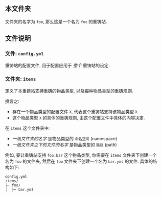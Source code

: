 ## 本文件夹

文件夹的名字为 `foo`, 那么这是一个名为 `foo` 的重铸站.

## 文件说明

### 文件: `config.yml`

重铸站的配置文件, 用于配置应用于 *整个* 重铸站的设定.

### 文件夹: `items`

定义了本重铸站支持重铸的物品类型, 以及每种物品类型的重铸规则.

换言之:

- 存在一个物品类型的配置文件 `X`, 代表这个重铸站支持该物品类型 `X`.
- 这个物品类型 `X` 的具体的重铸规则, 由这个配置文件中具体的内容决定.

在 `items` 这个文件夹中:

- *一级文件夹的名字* 是物品类型的 `命名空间` (namespace)
- *一级文件夹之下的文件的名字* 是物品类型的 `路径` (path)

例如, 要让重铸站支持 `foo:bar` 这个物品类型, 你需要在 `items` 文件夹下创建一个名为 `foo` 的文件夹, 然后在 `foo` 文件夹下创建一个名为 `bar.yml` 的文件. 具体的结构如下:

```
config.yml
items/
├─ foo/
│  ├─ bar.yml
```
